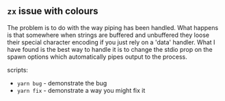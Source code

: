 ## `zx` issue with colours

The problem is to do with the way piping has been handled. What happens is that somewhere when strings are buffered and unbuffered they loose their special character encoding if you just rely on a 'data' handler. What I have found is the best way to handle it is to change the stdio prop on the spawn options which automatically pipes output to the process.

scripts:

- `yarn bug` - demonstrate the bug
- `yarn fix` - demonstrate a way you might fix it

